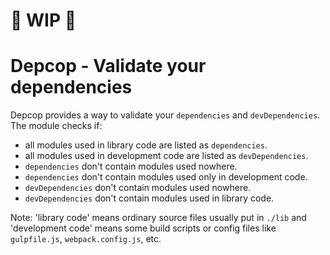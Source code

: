 # :construction: WIP :construction:

# Depcop - Validate your dependencies

Depcop provides a way to validate your `dependencies` and `devDependencies`.
The module checks if:

* all modules used in library code are listed as `dependencies`.
* all modules used in development code are listed as `devDependencies`.
* `dependencies` don't contain modules used nowhere.
* `dependencies` don't contain modules used only in development code.
* `devDependencies` don't contain modules used nowhere.
* `devDependencies` don't contain modules used in library code.

Note: 'library code' means ordinary source files usually put in `./lib`
and 'development code' means some build scripts or config files like
`gulpfile.js`, `webpack.config.js`, etc.

